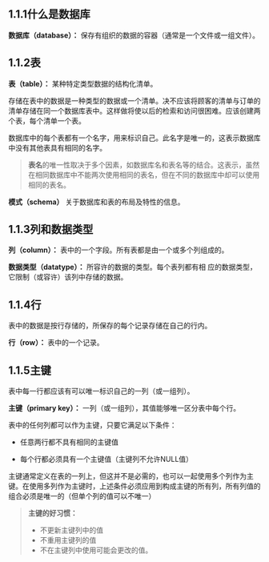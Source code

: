 ## 1.1.1什么是数据库

**数据库（database）：** 保存有组织的数据的容器（通常是一个文件或一组文件）。

## 1.1.2表

**表（table）：** 某种特定类型数据的结构化清单。

存储在表中的数据是一种类型的数据或一个清单。决不应该将顾客的清单与订单的清单存储在同一个数据库表中。这样做将使以后的检索和访问很困难。应该创建两个表，每个清单一个表。

数据库中的每个表都有一个名字，用来标识自己。此名字是唯一的，这表示数据库中没有其他表具有相同的名字。

> **表名**的唯一性取决于多个因素，如数据库名和表名等的结合。这表示，虽然在相同数据库中不能两次使用相同的表名，但在不同的数据库中却可以使用相同的表名。


**模式（schema）** 关于数据库和表的布局及特性的信息。

## 1.1.3列和数据类型

**列（column）：** 表中的一个字段。所有表都是由一个或多个列组成的。

**数据类型（datatype）：** 所容许的数据的类型。每个表列都有相
应的数据类型，它限制（或容许）该列中存储的数据。

## 1.1.4行

表中的数据是按行存储的，所保存的每个记录存储在自己的行内。

**行（row）：** 表中的一个记录。

## 1.1.5主键

表中每一行都应该有可以唯一标识自己的一列（或一组列）。

**主键（primary key）：** 一列（或一组列），其值能够唯一区分表中每个行。

表中的任何列都可以作为主键，只要它满足以下条件：

* 任意两行都不具有相同的主键值

* 每个行都必须具有一个主键值（主键列不允许NULL值）

主键通常定义在表的一列上，但这并不是必需的，也可以一起使用多个列作为主键。在使用多列作为主键时，上述条件必须应用到构成主键的所有列，所有列值的组合必须是唯一的（但单个列的值可以不唯一）

> **主键的好习惯：**
> * 不更新主键列中的值
> * 不重用主键列的值
> * 不在主键列中使用可能会更改的值。
